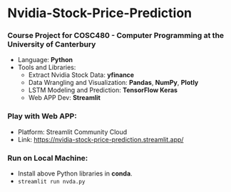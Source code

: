 # Nvidia-Stock-Price-Prediction
### Course Project for COSC480 - Computer Programming at the University of Canterbury
- Language: **Python**
- Tools and Libraries:
  - Extract Nvidia Stock Data: **yfinance**
  - Data Wrangling and Visualization: **Pandas**, **NumPy**, **Plotly**
  - LSTM Modeling and Prediction: **TensorFlow Keras**
  - Web APP Dev: **Streamlit**
### Play with Web APP:
- Platform: Streamlit Community Cloud
- Link: https://nvidia-stock-price-prediction.streamlit.app/
### Run on Local Machine: 
- Install above Python libraries in **conda**.
- ```streamlit run nvda.py```
